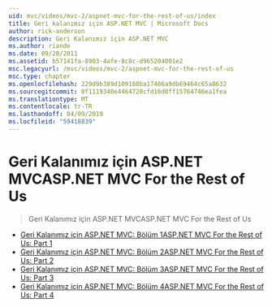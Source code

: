 ```yaml
---
uid: mvc/videos/mvc-2/aspnet-mvc-for-the-rest-of-us/index
title: Geri kalanımız için ASP.NET MVC | Microsoft Docs
author: rick-anderson
description: Geri Kalanımız için ASP.NET MVC
ms.author: riande
ms.date: 09/28/2011
ms.assetid: b57141fa-8903-4afe-8c8c-d965204001e2
msc.legacyurl: /mvc/videos/mvc-2/aspnet-mvc-for-the-rest-of-us
msc.type: chapter
ms.openlocfilehash: 229d9b389d109160ba17406a9db69464c65a8632
ms.sourcegitcommit: 0f1119340e4464720cfd16d0ff15764746ea1fea
ms.translationtype: MT
ms.contentlocale: tr-TR
ms.lasthandoff: 04/09/2019
ms.locfileid: "59418839"
---
```

# <a name="aspnet-mvc-for-the-rest-of-us"></a><span data-ttu-id="c0368-103">Geri Kalanımız için ASP.NET MVC</span><span class="sxs-lookup"><span data-stu-id="c0368-103">ASP.NET MVC For the Rest of Us</span></span>

> <span data-ttu-id="c0368-104">Geri Kalanımız için ASP.NET MVC</span><span class="sxs-lookup"><span data-stu-id="c0368-104">ASP.NET MVC For the Rest of Us</span></span>


- [<span data-ttu-id="c0368-105">Geri Kalanımız için ASP.NET MVC: Bölüm 1</span><span class="sxs-lookup"><span data-stu-id="c0368-105">ASP.NET MVC For the Rest of Us: Part 1</span></span>](aspnet-mvc-for-the-rest-of-us-part-1.md)
- [<span data-ttu-id="c0368-106">Geri Kalanımız için ASP.NET MVC: Bölüm 2</span><span class="sxs-lookup"><span data-stu-id="c0368-106">ASP.NET MVC For the Rest of Us: Part 2</span></span>](aspnet-mvc-for-the-rest-of-us-part-2.md)
- [<span data-ttu-id="c0368-107">Geri Kalanımız için ASP.NET MVC: Bölüm 3</span><span class="sxs-lookup"><span data-stu-id="c0368-107">ASP.NET MVC For the Rest of Us: Part 3</span></span>](aspnet-mvc-for-the-rest-of-us-part-3.md)
- [<span data-ttu-id="c0368-108">Geri Kalanımız için ASP.NET MVC: Bölüm 4</span><span class="sxs-lookup"><span data-stu-id="c0368-108">ASP.NET MVC For the Rest of Us: Part 4</span></span>](aspnet-mvc-for-the-rest-of-us-part-4.md)
